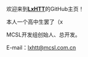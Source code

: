欢迎来到[**LxHTT**](https://github.com/LxHTT)的GitHub主页！  

本人一个高中生罢了（x

MCSL开发组创始人、总开发。

E-mail：[lxhtt@mcsl.com.cn](mailto:lxhtt@mcsl.com.cn)
